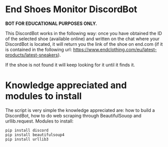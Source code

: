 # End Shoes Monitor DiscordBot
**BOT FOR EDUCATIONAL PURPOSES ONLY.**


This DiscordBot works in the following way: once you have obtained the ID of the selected shoe (available online) and written on the chat where your DiscordBot is located, it will return you the link of the shoe on end.com (if it is contained in the following url: https://www.endclothing.com/eu/latest-products/latest-sneakers). 

If the shoe is not found it will keep looking for it until it finds it.

# Knowledge appreciated and modules to install


The script is very simple the knowledge appreciated are: how to build a DiscordBot, how to do web scraping through BeautifulSouop and urllib.request. 
Modules to install:
```
pip install discord
pip install beautifulsoup4
pip install urllib3
```
